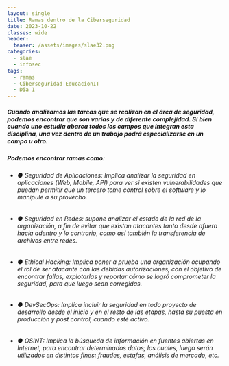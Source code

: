```yaml
---
layout: single
title: Ramas dentro de la Ciberseguridad
date: 2023-10-22
classes: wide
header:
  teaser: /assets/images/slae32.png
categories:
  - slae
  - infosec
tags:
  - ramas
  - Ciberseguridad EducacionIT
  - Dia 1
---
```




##### Cuando analizamos las tareas que se realizan en el área de seguridad, podemos encontrar que son varias y de diferente complejidad. Si bien cuando uno estudia abarca todos los campos que integran esta disciplina, una vez dentro de un trabajo podrá especializarse en un campo u otro.

##### Podemos encontrar ramas como:

* ######   ● Seguridad de Aplicaciones: Implica analizar la seguridad en aplicaciones (Web, Mobile, API) para ver si existen vulnerabilidades que puedan permitir que un tercero tome control sobre el software y lo manipule a su provecho.

* ###### ● Seguridad en Redes: supone analizar el estado de la red de la organización, a fin de evitar que existan atacantes tanto desde afuera hacia adentro y lo contrario, como así también la transferencia de archivos entre redes.

* ###### ● Ethical Hacking: Implica poner a prueba una organización ocupando el rol de ser atacante con las debidas autorizaciones, con el objetivo de encontrar fallas, explotarlas y reportar cómo se logró comprometer la seguridad, para que luego sean corregidas.

* ###### ● DevSecOps: Implica incluir la seguridad en todo proyecto de desarrollo desde el inicio y en el resto de las etapas, hasta su puesta en producción y post control, cuando esté activo.

* ###### ● OSINT: Implica la búsqueda de información en fuentes abiertas en Internet, para encontrar determinados datos; los cuales, luego serán utilizados en distintos fines: fraudes, estafas, análisis de mercado, etc.


